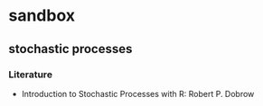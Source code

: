 # sandbox

## stochastic processes

### Literature

* Introduction to Stochastic Processes with R: Robert P. Dobrow